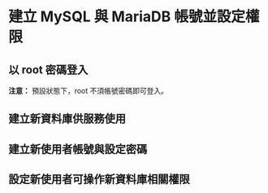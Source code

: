 # 建立 MySQL 與 MariaDB 帳號並設定權限

## 以 root 密碼登入

**注意：** 預設狀態下，root 不須帳號密碼即可登入。

## 建立新資料庫供服務使用

## 建立新使用者帳號與設定密碼

## 設定新使用者可操作新資料庫相關權限

